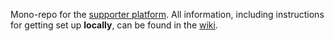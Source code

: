 
Mono-repo for the [supporter platform](https://support.theguardian.com/). 
All information, including instructions for getting set up **locally**, can be found in the [wiki](https://github.com/guardian/support-frontend/wiki).


